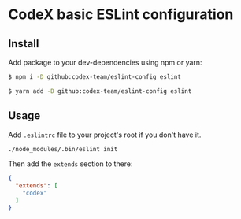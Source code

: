 # CodeX basic ESLint configuration

## Install

Add package to your dev-dependencies using npm or yarn:

```bash
$ npm i -D github:codex-team/eslint-config eslint

$ yarn add -D github:codex-team/eslint-config eslint
```

## Usage

Add `.eslintrc` file to your project's root if you don't have it.

```bash
./node_modules/.bin/eslint init
```

Then add the `extends` section to there:

```json
{
  "extends": [
    "codex"
  ]
}
```

